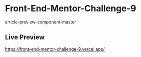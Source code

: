 # Front-End-Mentor-Challenge-9
article-preview-component-master


## Live Preview
https://front-end-mentor-challenge-9.vercel.app/
